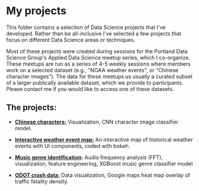 # My projects

This folder contains a selection of Data Science projects that I've developed. Rather than be all-inclusive I've selected a few projects that focus on different Data Science areas or techniques.


Most of these projects were created during sessions for the Portland Data Science Group's Applied Data Science meetup series, which I co-organize. These meetups are run as a series of 4-5 weekly sessions where members work on a selected dataset (e.g., "NOAA weather events", or "Chinese character images"). The data for these meetups us usually a curated subset of a larger publically available dataset, which we provide to participants. Please contact me if you would like to access one of these datasets.

## The projects:

- **[Chinese characters:](./chinese_characters)** Visualization, CNN character image classifier model.

- **[Interactive weather event map:](./NOAA_weather_events)** An interactive map of historical weather events with UI components, coded with bokeh.

- **[Music genre identification](./music_genre_id):** Audio frequency analysis (FFT), visualization, feature engineering, XGBoost music genre classifier model

- **[ODOT crash data:](./ODOT_crash_map)** Data visualization, Google maps heat map overlay of traffic fatality density.



